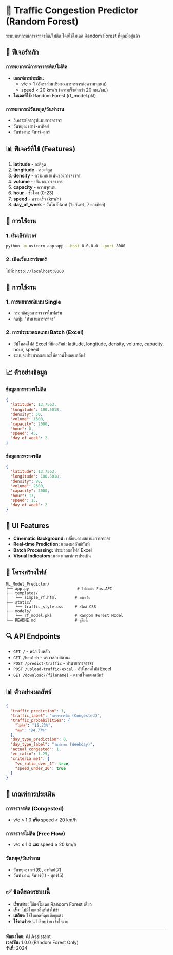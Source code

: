 # 🚗 Traffic Congestion Predictor (Random Forest)

ระบบพยากรณ์การจราจรติด/ไม่ติด โดยใช้โมเดล Random Forest ที่คุณมีอยู่แล้ว

## 🎯 ฟีเจอร์หลัก

### การพยากรณ์การจราจรติด/ไม่ติด
- **เกณฑ์การประเมิน:**
  - v/c > 1 (อัตราส่วนปริมาณการจราจรต่อความจุถนน)
  - speed < 20 km/h (ความเร็วต่ำกว่า 20 กม./ชม.)
- **โมเดลที่ใช้:** Random Forest (rf_model.pkl)

### การพยากรณ์วันหยุด/วันทำงาน
- วิเคราะห์จากรูปแบบการจราจร
- วันหยุด: เสาร์-อาทิตย์
- วันทำงาน: จันทร์-ศุกร์

## 📊 ฟีเจอร์ที่ใช้ (Features)

1. **latitude** - ละติจูด
2. **longitude** - ลองจิจูด  
3. **density** - ความหนาแน่นของการจราจร
4. **volume** - ปริมาณการจราจร
5. **capacity** - ความจุถนน
6. **hour** - ชั่วโมง (0-23)
7. **speed** - ความเร็ว (km/h)
8. **day_of_week** - วันในสัปดาห์ (1=จันทร์, 7=อาทิตย์)

## 🚀 การใช้งาน

### 1. เริ่มเซิร์ฟเวอร์
```bash
python -m uvicorn app:app --host 0.0.0.0 --port 8000
```

### 2. เปิดเว็บเบราว์เซอร์
ไปที่: `http://localhost:8000`

## 🔧 การใช้งาน

### 1. การพยากรณ์แบบ Single
- กรอกข้อมูลการจราจรในฟอร์ม
- กดปุ่ม "ทำนายการจราจร"

### 2. การประมวลผลแบบ Batch (Excel)
- อัปโหลดไฟล์ Excel ที่มีคอลัมน์: latitude, longitude, density, volume, capacity, hour, speed
- ระบบจะประมวลผลและให้ดาวน์โหลดผลลัพธ์

## 📈 ตัวอย่างข้อมูล

### ข้อมูลการจราจรไม่ติด
```json
{
  "latitude": 13.7563,
  "longitude": 100.5018,
  "density": 50,
  "volume": 1500,
  "capacity": 2000,
  "hour": 8,
  "speed": 45,
  "day_of_week": 2
}
```

### ข้อมูลการจราจรติด
```json
{
  "latitude": 13.7563,
  "longitude": 100.5018,
  "density": 80,
  "volume": 2500,
  "capacity": 2000,
  "hour": 17,
  "speed": 15,
  "day_of_week": 2
}
```

## 🎨 UI Features

- **Cinematic Background:** เปลี่ยนตามสถานะการจราจร
- **Real-time Prediction:** แสดงผลลัพธ์ทันที
- **Batch Processing:** ประมวลผลไฟล์ Excel
- **Visual Indicators:** แสดงเกณฑ์การประเมิน

## 📁 โครงสร้างไฟล์

```
ML_Model_Predictor/
├── app.py                     # ไฟล์หลัก FastAPI
├── templates/
│   └── simple_rf.html        # หน้าเว็บ
├── static/
│   └── traffic_style.css     # สไตล์ CSS
├── models/
│   └── rf_model.pkl          # Random Forest Model
└── README.md                 # คู่มือนี้
```

## 🔍 API Endpoints

- `GET /` - หน้าเว็บหลัก
- `GET /health` - ตรวจสอบสถานะ
- `POST /predict-traffic` - ทำนายการจราจร
- `POST /upload-traffic-excel` - อัปโหลดไฟล์ Excel
- `GET /download/{filename}` - ดาวน์โหลดผลลัพธ์

## 📊 ตัวอย่างผลลัพธ์

```json
{
  "traffic_prediction": 1,
  "traffic_label": "การจราจรติด (Congested)",
  "traffic_probabilities": {
    "ไม่ติด": "15.23%",
    "ติด": "84.77%"
  },
  "day_type_prediction": 0,
  "day_type_label": "วันทำงาน (Weekday)",
  "actual_congested": 1,
  "vc_ratio": 1.25,
  "criteria_met": {
    "vc_ratio_over_1": true,
    "speed_under_20": true
  }
}
```

## 🎯 เกณฑ์การประเมิน

### การจราจรติด (Congested)
- v/c > 1.0 **หรือ** speed < 20 km/h

### การจราจรไม่ติด (Free Flow)
- v/c ≤ 1.0 **และ** speed ≥ 20 km/h

### วันหยุด/วันทำงาน
- วันหยุด: เสาร์(6), อาทิตย์(7)
- วันทำงาน: จันทร์(1) - ศุกร์(5)

## ✅ ข้อดีของระบบนี้

- **เรียบง่าย:** ใช้แค่โมเดล Random Forest เดียว
- **เร็ว:** ไม่มีโมเดลอื่นที่ทำให้ช้า
- **เสถียร:** ใช้โมเดลที่คุณมีอยู่แล้ว
- **ใช้งานง่าย:** UI เรียบง่าย เข้าใจง่าย

---

**พัฒนาโดย:** AI Assistant  
**เวอร์ชัน:** 1.0.0 (Random Forest Only)  
**วันที่:** 2024
